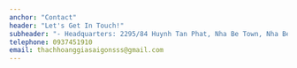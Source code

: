 ```yaml
---
anchor: "Contact"
header: "Let's Get In Touch!"
subheader: "- Headquarters: 2295/84 Huynh Tan Phat, Nha Be Town, Nha Be District, HCM City.;\n- Representative office: 39F Nguyen Thi Thoi, Hiep Thanh Ward, District 12, HCM City.;\n Please call or email the information below and we will get back to you as soon as possible!"
telephone: 0937451910
email: thachhoanggiasaigonsss@gmail.com
---
```

